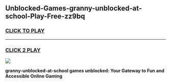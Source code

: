 
## Unblocked-Games-granny-unblocked-at-school-Play-Free-zz9bq
<h3>
<a href="https://premium76.site?title=granny-unblocked-at-school&ref=20M">CLICK TO PLAY</a></h3>
<hr>

<h3>
<a href="https://premium76.site?title=granny-unblocked-at-school&ref=20M">CLICK 2 PLAY</a>
  
</h3>

<a href="https://premium76.site?title=granny-unblocked-at-school&ref=19M"><img src="https://clearcache.store/games.png"></a>


**granny-unblocked-at-school games unblocked: Your Gateway to Fun and Accessible Online Gaming**
